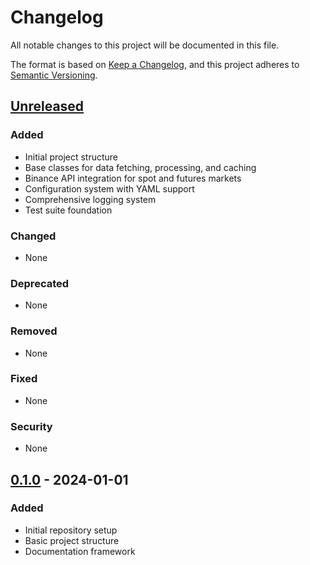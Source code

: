 # Changelog

All notable changes to this project will be documented in this file.

The format is based on [Keep a Changelog](https://keepachangelog.com/en/1.0.0/),
and this project adheres to [Semantic Versioning](https://semver.org/spec/v2.0.0.html).

## [Unreleased]

### Added
- Initial project structure
- Base classes for data fetching, processing, and caching
- Binance API integration for spot and futures markets
- Configuration system with YAML support
- Comprehensive logging system
- Test suite foundation

### Changed
- None

### Deprecated
- None

### Removed
- None

### Fixed
- None

### Security
- None

## [0.1.0] - 2024-01-01

### Added
- Initial repository setup
- Basic project structure
- Documentation framework

[Unreleased]: https://github.com/qeinfinity/spm/compare/v0.1.0...HEAD
[0.1.0]: https://github.com/qeinfinity/spm/releases/tag/v0.1.0